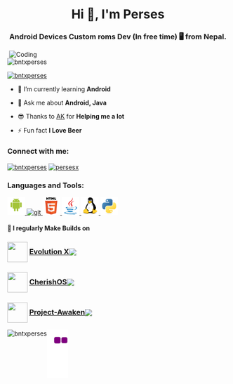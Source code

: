 <h1 align="center">Hi 👋, I'm Perses</h1>
<h3 align="center">Android Devices Custom roms Dev (In free time) 🖥️ from Nepal.</h3>
<img align="right" alt="Coding" width="500" src="https://acegif.com/wp-content/uploads/gif/beer-67.gif">


<p align="left"> <img src="https://komarev.com/ghpvc/?username=bntxperses&label=Profile%20views&color=0e75b6&style=flat" alt="bntxperses" /> </p>

<p align="left"> <a href="https://twitter.com/bntxperses" target="blank"><img src="https://img.shields.io/twitter/follow/bntxperses?logo=twitter&style=for-the-badge" alt="bntxperses" /></a> </p>

- 🌱 I’m currently learning **Android**

- 💬 Ask me about **Android, Java**
- 😎 Thanks to <a href="https://github.com/akmacc">AK</a>  for **Helping me a lot** 
- ⚡ Fun fact **I Love Beer**


<h3 align="left">Connect with me:</h3>
<p align="left">
<a href="https://twitter.com/bntxperses" target="blank"><img align="center" src="https://raw.githubusercontent.com/rahuldkjain/github-profile-readme-generator/master/src/images/icons/Social/twitter.svg" alt="bntxperses" height="30" width="40" /></a>
<a href="https://instagram.com/persesx" target="blank"><img align="center" src="https://raw.githubusercontent.com/rahuldkjain/github-profile-readme-generator/master/src/images/icons/Social/instagram.svg" alt="persesx" height="30" width="40" /></a>
</p>

<h3 align="left">Languages and Tools:</h3>
<p align="left"> <a href="https://developer.android.com" target="_blank" rel="noreferrer"> <img src="https://raw.githubusercontent.com/devicons/devicon/master/icons/android/android-original-wordmark.svg" alt="android" width="40" height="40"/> </a> <a href="https://git-scm.com/" target="_blank" rel="noreferrer"> <img src="https://www.vectorlogo.zone/logos/git-scm/git-scm-icon.svg" alt="git" width="40" height="40"/> </a> <a href="https://www.w3.org/html/" target="_blank" rel="noreferrer"> <img src="https://raw.githubusercontent.com/devicons/devicon/master/icons/html5/html5-original-wordmark.svg" alt="html5" width="40" height="40"/> </a> <a href="https://www.java.com" target="_blank" rel="noreferrer"> <img src="https://raw.githubusercontent.com/devicons/devicon/master/icons/java/java-original.svg" alt="java" width="40" height="40"/> </a> <a href="https://www.linux.org/" target="_blank" rel="noreferrer"> <img src="https://raw.githubusercontent.com/devicons/devicon/master/icons/linux/linux-original.svg" alt="linux" width="40" height="40"/> </a> <a href="https://www.python.org" target="_blank" rel="noreferrer"> <img src="https://raw.githubusercontent.com/devicons/devicon/master/icons/python/python-original.svg" alt="python" width="40" height="40"/> </a> </p>

<h4 align ="left">📝 I regularly Make Builds on</h4>
<p align="center"><h3 align="left"><img align="center" src="https://avatars.githubusercontent.com/u/66854612?s=200&v=4" style="width:46px;height:46px;">
<a href="https://github.com/Evolution-X">Evolution X<img align="center" src= style="width:46px;height:46px;"></p></h3></a>

<p align="center"><h3 align="left"><img align="center" src="https://avatars.githubusercontent.com/u/63174434?s=200&v=4" style="width:46px;height:46px;">
<a href="https://github.com/CherishOS">CherishOS<img align="center" src= style="width:46px;height:46px;"></p></h3></a>

<p align="center"><h3 align="left"><img align="center" src="https://avatars.githubusercontent.com/u/68725628?s=200&v=4" style="width:46px;height:46px;">
<a href="https://github.com/Project-Awaken">Project-Awaken<img align="center" src= style="width:46px;height:46px;"></p></h3></a>



<p><img align="left" src="https://github-readme-stats.vercel.app/api/top-langs?username=bntxperses&show_icons=true&locale=en&layout=compact" alt="bntxperses" /></p>


                                      
                                      
                                      
                                      
![snake gif](https://github.com/bntxperses/bntxperses/blob/output/github-contribution-grid-snake.gif)
